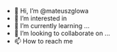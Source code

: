 - 👋 Hi, I’m @mateuszglowa
- 👀 I’m interested in 
- 🌱 I’m currently learning ...
- 💞️ I’m looking to collaborate on ...
- 📫 How to reach me 

<!---
mateuszglowa/mateuszglowa is a ✨ special ✨ repository because its `README.md` (this file) appears on your GitHub profile.
You can click the Preview link to take a look at your changes.
--->
